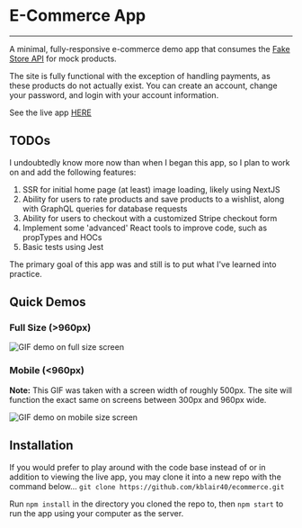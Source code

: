 # E-Commerce App

<hr />

A minimal, fully-responsive e-commerce demo app that consumes the [Fake Store API](https://fakestoreapi.com/) for mock products.

The site is fully functional with the exception of handling payments, as these products do not actually exist. You can create an account, change your password, and login with your account information.

See the live app [HERE](https://ecommerce-kb.netlify.app/)

## TODOs

I undoubtedly know more now than when I began this app, so I plan to work on and add the following features:

1. SSR for initial home page (at least) image loading, likely using NextJS
2. Ability for users to rate products and save products to a wishlist, along with GraphQL queries for database requests
3. Ability for users to checkout with a customized Stripe checkout form
4. Implement some 'advanced' React tools to improve code, such as propTypes and HOCs
5. Basic tests using Jest

The primary goal of this app was and still is to put what I've learned into practice.

## Quick Demos

### Full Size (>960px)

![GIF demo on full size screen](./public/gifs/fullSize.gif)

### Mobile (<960px)

**Note:** This GIF was taken with a screen width of roughly 500px. The site will function the exact same on screens between 300px and 960px wide.

![GIF demo on mobile size screen](./public/gifs/mobile.gif)

## Installation

If you would prefer to play around with the code base instead of or in addition to viewing the live app, you may clone it into a new repo with the command below...
`git clone https://github.com/kblair40/ecommerce.git`

Run `npm install` in the directory you cloned the repo to, then `npm start` to run the app using your computer as the server.
